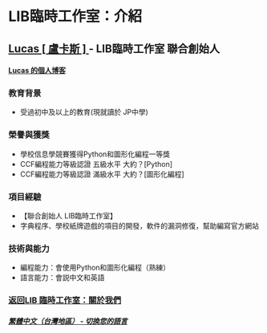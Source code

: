 # LIB臨時工作室：介紹

## [Lucas [ 盧卡斯 ] ](https://github.com/BarbTurnip437) - LIB臨時工作室 聯合創始人

#### [Lucas 的個人博客](https://BarbTurnip437.github.io)

### 教育背景

- 受過初中及以上的教育(現就讀於 JP中學)

### 榮譽與獲獎

- 學校信息學競賽獲得Python和圖形化編程一等獎
- CCF編程能力等級認證 五級水平 大約？[Python]
- CCF編程能力等級認證 滿級水平 大約？[圖形化編程]

### 項目經驗

- 【聯合創始人 LIB臨時工作室】
- 字典程序、學校紙牌遊戲的項目的開發，軟件的漏洞修復，幫助編寫官方網站

### 技術與能力

- 編程能力：會使用Python和圖形化編程（熟練）
- 語言能力：會説中文和英語

### [返回LIB 臨時工作室：關於我們](https://libps.github.io/zh-tw/About_us)
##### [繁體中文（台灣地區） - 切換您的語言](https://libps.github.io/index.md)

